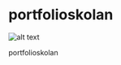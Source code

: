 # portfolioskolan

![alt text](https://www.bondeniskolan.se/media/112houdm/hast.jpg)

portfolioskolan
